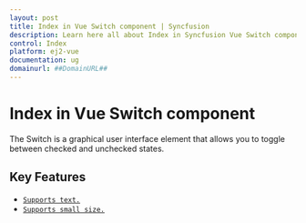 ```yaml
---
layout: post
title: Index in Vue Switch component | Syncfusion
description: Learn here all about Index in Syncfusion Vue Switch component of Syncfusion Essential JS 2 and more.
control: Index 
platform: ej2-vue
documentation: ug
domainurl: ##DomainURL##
---
```


# Index in Vue Switch component

The Switch is a graphical user interface element that allows you to toggle between checked and unchecked states.

## Key Features

* [`Supports text.`](./getting-started/#set-text-on-switch)
* [`Supports small size.`](./how-to/change-size)
